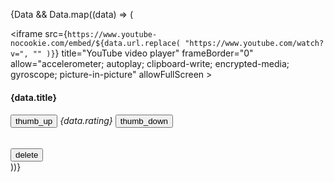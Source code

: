 {Data && Data.map((data) => (
        <div key={data.id} className="container card card-display">
          <iframe
            src={`https://www.youtube-nocookie.com/embed/${data.url.replace(
              "https://www.youtube.com/watch?v=",
              ""
            )}`}
            title="YouTube video player"
            frameBorder="0"
            allow="accelerometer; autoplay; clipboard-write; encrypted-media; gyroscope; picture-in-picture"
            allowFullScreen
          ></iframe>
          <h4 className="card-title">{data.title}</h4>
          <h6 className="card-text">
            <button className="btn">
              <span className="material-icons thumb">thumb_up</span>
            </button>
            {data.rating}
            <button className="btn">
              <span className="material-icons thumb">thumb_down</span>
            </button>
          </h6>
          <button className="delete btn">
            <span className="material-icons delete">delete</span>
          </button>
        </div>
      ))}